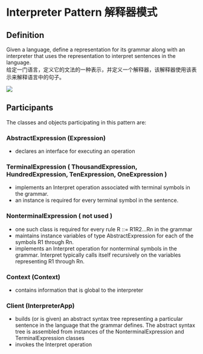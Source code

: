 # Interpreter Pattern 解释器模式
## Definition

Given a language, define a representation for its grammar along with an interpreter that uses the representation to interpret sentences in the language.
<br>给定一门语言，定义它的文法的一种表示，并定义一个解释器，该解释器使用该表示来解释语言中的句子。

![](https://github.com/LionelPerrault/Unity-Design-Pattern/blob/master/UML_Picture/interpreter.gif)


## Participants

The classes and objects participating in this pattern are:

### AbstractExpression  (Expression)
* declares an interface for executing an operation

### TerminalExpression  ( ThousandExpression, HundredExpression, TenExpression, OneExpression )
* implements an Interpret operation associated with terminal symbols in the grammar.
* an instance is required for every terminal symbol in the sentence.

### NonterminalExpression  ( not used )
* one such class is required for every rule R ::= R1R2...Rn in the grammar
* maintains instance variables of type AbstractExpression for each of the symbols R1 through Rn.
* implements an Interpret operation for nonterminal symbols in the grammar. Interpret typically calls itself recursively on the variables representing R1 through Rn.

### Context  (Context)
* contains information that is global to the interpreter

### Client  (InterpreterApp)
* builds (or is given) an abstract syntax tree representing a particular sentence in the language that the grammar defines. The abstract syntax tree is assembled from instances of the NonterminalExpression and TerminalExpression classes
* invokes the Interpret operation

